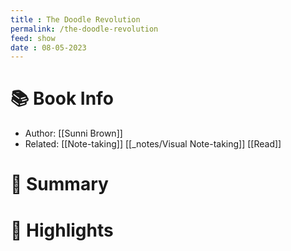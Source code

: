 ```yaml
---
title : The Doodle Revolution
permalink: /the-doodle-revolution
feed: show
date : 08-05-2023
---
```


# 📚 Book Info
- Author: [[Sunni Brown]]
- Related: [[Note-taking]] [[_notes/Visual Note-taking]] [[Read]]

# 💬 Summary

# 📒 Highlights

